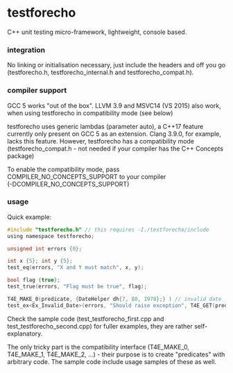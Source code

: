 # testforecho
C++ unit testing micro-framework, lightweight, console based.

### integration
No linking or initialisation necessary, just include the headers and off you go (testforecho.h,
testforecho_internal.h and testforecho_compat.h).


### compiler support
GCC 5 works "out of the box".
LLVM 3.9 and MSVC14 (VS 2015) also work, when using testforecho in compatibility mode (see below)

testforecho uses generic lambdas (parameter auto), a C\+\+17 feature currently only present on GCC 5 as an extension. Clang 3.9.0, for example, lacks this feature. However, testforecho has a compatibility mode (testforecho_compat.h - not needed if your compiler has the C++ Concepts package)

To enable the compatibility mode, pass COMPILER_NO_CONCEPTS_SUPPORT to your compiler<br/>(-DCOMPILER_NO_CONCEPTS_SUPPORT)

### usage

Quick example:
```c
#include "testforecho.h" // this requires -I./testforecho/include
using namespace testforecho;

unsigned int errors {0};

int x {5}; int y {5};
test_eq(errors, "X and Y must match", x, y);

bool flag {true};
test_true(errors, "Flag must be true", flag);

T4E_MAKE_0(predicate, {DateHelper dh{7, 80, 1978};} ) // invalid date
test_ex<Ex_Invalid_Date>(errors, "Should raise exception", T4E_GET(predicate));
```

Check the sample code (test_testforecho_first.cpp and test_testforecho_second.cpp) for fuller examples, they are rather self-explanatory.

The only tricky part is the compatibility interface (T4E_MAKE_0, T4E_MAKE_1, T4E_MAKE_2, ...) - their purpose is to create "predicates" with arbitrary code. The sample code include usage samples of these as well.

